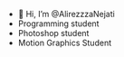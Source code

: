 - 👋 Hi, I’m @AlirezzzaNejati
- Programming student
- Photoshop student
- Motion Graphics Student
<!---
AlirezzzaNejati/AlirezzzaNejati is a ✨ special ✨ repository because its `README.md` (this file) appears on your GitHub profile.
You can click the Preview link to take a look at your changes.
--->
